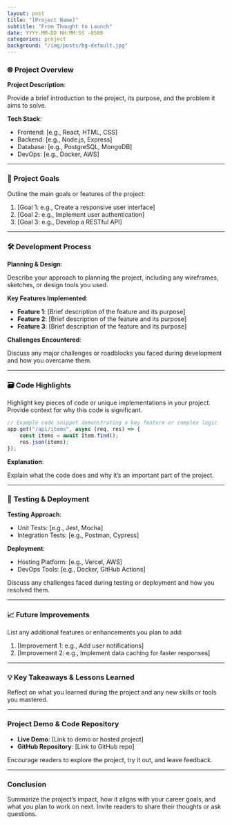 ```yaml
---
layout: post
title: "[Project Name]"
subtitle: "From Thought to Launch"
date: YYYY-MM-DD HH:MM:SS -0500
categories: project
background: "/img/posts/bg-default.jpg"
---
```


### 🌐 **Project Overview**

**Project Description**:

Provide a brief introduction to the project, its purpose, and the problem it aims to solve.

**Tech Stack**:

- Frontend: [e.g., React, HTML, CSS]
- Backend: [e.g., Node.js, Express]
- Database: [e.g., PostgreSQL, MongoDB]
- DevOps: [e.g., Docker, AWS]

---

### 🎯 **Project Goals**

Outline the main goals or features of the project:

1. [Goal 1: e.g., Create a responsive user interface]
2. [Goal 2: e.g., Implement user authentication]
3. [Goal 3: e.g., Develop a RESTful API]

---

### 🛠️ **Development Process**

**Planning & Design**:

Describe your approach to planning the project, including any wireframes, sketches, or design tools you used.

**Key Features Implemented**:

- **Feature 1**: [Brief description of the feature and its purpose]
- **Feature 2**: [Brief description of the feature and its purpose]
- **Feature 3**: [Brief description of the feature and its purpose]

**Challenges Encountered**:

Discuss any major challenges or roadblocks you faced during development and how you overcame them.

---

### 🗃️ **Code Highlights**

Highlight key pieces of code or unique implementations in your project. Provide context for why this code is significant.

```jsx
// Example code snippet demonstrating a key feature or complex logic
app.get("/api/items", async (req, res) => {
	const items = await Item.find();
	res.json(items);
});
```

**Explanation**:

Explain what the code does and why it’s an important part of the project.

---

### 🧪 **Testing & Deployment**

**Testing Approach**:

- Unit Tests: [e.g., Jest, Mocha]
- Integration Tests: [e.g., Postman, Cypress]

**Deployment**:

- Hosting Platform: [e.g., Vercel, AWS]
- DevOps Tools: [e.g., Docker, GitHub Actions]

Discuss any challenges faced during testing or deployment and how you resolved them.

---

### 📈 **Future Improvements**

List any additional features or enhancements you plan to add:

1. [Improvement 1: e.g., Add user notifications]
2. [Improvement 2: e.g., Implement data caching for faster responses]

---

### 💡 **Key Takeaways & Lessons Learned**

Reflect on what you learned during the project and any new skills or tools you mastered.

---

### **Project Demo & Code Repository**

- **Live Demo**: [Link to demo or hosted project]
- **GitHub Repository**: [Link to GitHub repo]

Encourage readers to explore the project, try it out, and leave feedback.

---

### **Conclusion**

Summarize the project’s impact, how it aligns with your career goals, and what you plan to work on next. Invite readers to share their thoughts or ask questions.
